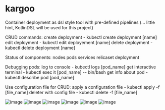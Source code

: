 # kargoo
Container deployment as dsl style tool with pre-defined pipelines (... little hint, KotlinDSL will be used for this project)

CRUD commands:
  create deployment     -    kubectl create deployment [name] 
  edit deployment       -    kubectl edit deployement [name]
  delete deployment     -    kubectl delete deployment [name]

Status of components:
  nodes
  pods
  services
  relicaset
  deployment

Debugging pods:
  log to console              -     kubectl logs [pod_name]
  get interactive terminal    -     kubectl exec it [pod_name] -- bin/bash
  get info about pod          -     kubectl describe pod [pod_name]

Use configuration file for CRUD:
  apply a configuration file   -     kubectl apply -f [file_name]
  deleter with config file     -     kubectl delete -f [file_name]

![image](https://github.com/user-attachments/assets/9d4c9ff1-3539-41e3-8651-123a46293071)
![image](https://github.com/user-attachments/assets/94ba6793-2a58-44a2-a792-c42427f8c8c3)
![image](https://github.com/user-attachments/assets/8733595c-d800-480a-a602-0459d5709bcf)
![image](https://github.com/user-attachments/assets/e6553514-c2e6-4857-b841-94842a2a2938)
![image](https://github.com/user-attachments/assets/ce176b2e-f4d0-4558-a1ee-a2cbc47bb0fb)
![image](https://github.com/user-attachments/assets/5f684c7e-8fc0-4d30-a17c-da3b9df8ae85)





